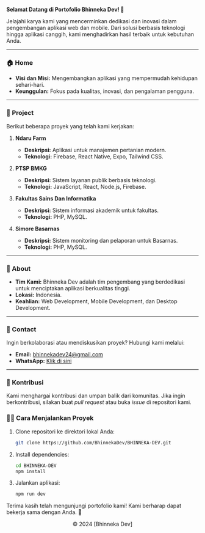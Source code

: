 **Selamat Datang di Portofolio Bhinneka Dev! 🌟**

Jelajahi karya kami yang mencerminkan dedikasi dan inovasi dalam pengembangan aplikasi web dan mobile. Dari solusi berbasis teknologi hingga aplikasi canggih, kami menghadirkan hasil terbaik untuk kebutuhan Anda.

---

### 🏠 Home

- **Visi dan Misi:** Mengembangkan aplikasi yang mempermudah kehidupan sehari-hari.
- **Keunggulan:** Fokus pada kualitas, inovasi, dan pengalaman pengguna.

---

### 🚀 Project

Berikut beberapa proyek yang telah kami kerjakan:

1. **Ndaru Farm**

   - **Deskripsi:** Aplikasi untuk manajemen pertanian modern.
   - **Teknologi:** Firebase, React Native, Expo, Tailwind CSS.

2. **PTSP BMKG**

   - **Deskripsi:** Sistem layanan publik berbasis teknologi.
   - **Teknologi:** JavaScript, React, Node.js, Firebase.

3. **Fakultas Sains Dan Informatika**

   - **Deskripsi:** Sistem informasi akademik untuk fakultas.
   - **Teknologi:** PHP, MySQL.

4. **Simore Basarnas**
   - **Deskripsi:** Sistem monitoring dan pelaporan untuk Basarnas.
   - **Teknologi:** PHP, MySQL.

---

### 📍 About

- **Tim Kami:** Bhinneka Dev adalah tim pengembang yang berdedikasi untuk menciptakan aplikasi berkualitas tinggi.
- **Lokasi:** Indonesia.
- **Keahlian:** Web Development, Mobile Development, dan Desktop Development.

---

### 📢 Contact

Ingin berkolaborasi atau mendiskusikan proyek? Hubungi kami melalui:

- **Email:** [bhinnekadev24@gmail.com](mailto:bhinnekadev24@gmail.com)
- **WhatsApp:** [Klik di sini](https://wa.me/+6282318334287)

---

### 🙏 Kontribusi

Kami menghargai kontribusi dan umpan balik dari komunitas. Jika ingin berkontribusi, silakan buat _pull request_ atau buka _issue_ di repositori kami.

### 👨‍💻 Cara Menjalankan Proyek

1. Clone repositori ke direktori lokal Anda:
   ```bash
   git clone https://github.com/BhinnekaDev/BHINNEKA-DEV.git
   ```
2. Install dependencies:
   ```bash
   cd BHINNEKA-DEV
   npm install
   ```
3. Jalankan aplikasi:
   ```bash
   npm run dev
   ```

Terima kasih telah mengunjungi portofolio kami! Kami berharap dapat bekerja sama dengan Anda. 🙌

<div align="center">
  &copy; 2024 [Bhinneka Dev]
</div>
